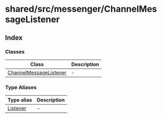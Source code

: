 # shared/src/messenger/ChannelMessageListener

## Index

### Classes

| Class | Description |
| ------ | ------ |
| [ChannelMessageListener](classes/channel-message-listener/index.md) | - |

### Type Aliases

| Type alias | Description |
| ------ | ------ |
| [Listener](type-aliases/Listener.md) | - |
